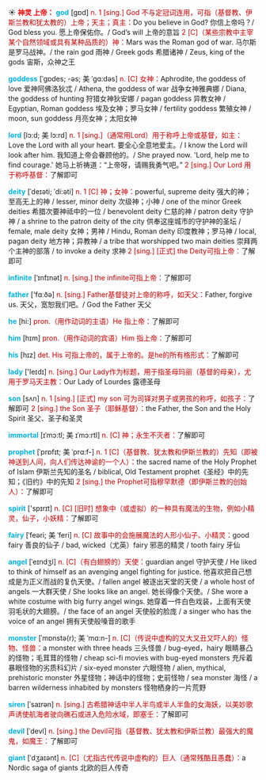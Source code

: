 ☀ <font color="red">**神灵 上帝：**</font>
<font color="sky blue">**god**</font> [ɡɒd] 
<font color="#c00000">n. 1 [sing.] God 不与定冠词连用，可指（基督教、伊斯兰教和犹太教的）上帝；天主；真主：</font>Do you believe in God? 你信上帝吗？/ God bless you. 愿上帝保佑你。/ God’s will 上帝的意旨 <font color="#c00000">2 [C]（某些宗教中主宰某个自然领域或具有某种品质的）神：</font>Mars was the Roman god of war. 马尔斯是罗马战神。/ the rain god 雨神 / Greek gods 希腊诸神 / Zeus, king of the gods 宙斯，众神之王 
           
<font color="sky blue">**goddess**</font> [ˈgɒdes; -əs; 美 ˈgɑ:dəs]
<font color="#c00000">n. [C] 女神：</font>Aphrodite, the goddess of love 爱神阿佛洛狄忒 / Athena, the goddess of war 战争女神雅典娜 / Diana, the goddess of hunting 狩猎女神狄安娜 / pagan goddess 异教女神 / Egyptian, Roman goddess 埃及女神；罗马女神 / fertility goddess 繁殖女神 / moon, sun goddess 月亮女神；太阳女神

<font color="sky blue">**lord**</font> [lɔ:d; 美 lɔ:rd]
<font color="#c00000">n. 1 [sing.]（通常用Lord）用于称呼上帝或基督，如主：</font>Love the Lord with all your heart. 要全心全意地爱主。/ I know the Lord will look after him. 我知道上帝会眷顾他的。/ She prayed now. 'Lord, help me to find courage.' 她马上祈祷道：“上帝呀，请赐我勇气吧。” <font color="#c00000">2 [sing.] Our Lord 用于称呼基督：</font>了解即可
           
<font color="sky blue">**deity**</font> [ˈdeɪəti; ˈdi:əti]
<font color="#c00000">n. 1 [C] 神；女神：</font>powerful, supreme deity 强大的神；至高无上的神 / lesser, minor deity 次级神；小神 / one of the minor Greek deities 希腊次要神祗中的一位 / benevolent deity 仁慈的神 / patron deity 守护神 / a shrine to the patron deity of the city 供奉这座城市的守护神的圣坛 / female, male deity 女神；男神 / Hindu, Roman deity 印度教神；罗马神 / local, pagan deity 地方神；异教神 / a tribe that worshipped two main deities 崇拜两个主神的部落 / to invoke a deity 求神 <font color="#c00000">2 [sing.] [正式] the Deity可指上帝：</font>了解即可

<font color="sky blue">**infinite**</font> [ˈɪnfɪnət]
<font color="#c00000">n. [sing.] the infinite可指上帝：</font>了解即可

<font color="sky blue">**father**</font> ['fɑːðə] 
<font color="#c00000">n. [sing.] Father基督徒对上帝的称呼，如天父：</font>Father, forgive us. 天父，宽恕我们吧。/ God the Father 天父
           
<font color="sky blue">**he**</font> [hi:] 
<font color="#c00000">pron.（用作动词的主语）He 指上帝：</font>了解即可

<font color="sky blue">**him**</font> [hɪm] 
<font color="#c00000">pron.（用作动词的宾语）Him 指上帝：</font>了解即可

<font color="sky blue">**his**</font> [hɪz] 
<font color="#c00000">det. His 可指上帝的，属于上帝的。是he的所有格形式：</font>了解即可
           
<font color="sky blue">**lady**</font> ['leɪdɪ] 
<font color="#c00000">n. [sing.] Our Lady作为标题，用于指圣母玛丽（基督的母亲），尤用于罗马天主教：</font>Our Lady of Lourdes 露德圣母

<font color="sky blue">**son**</font> [sʌn] 
<font color="#c00000">n. 1 [sing.] [正式] my son 可为司铎对男子或男孩的称呼，如孩子：</font>了解即可 <font color="#c00000">2 [sing.] the Son 圣子（耶稣基督）：</font>the Father, the Son and the Holy Spirit 圣父、圣子和圣灵
           
<font color="sky blue">**immortal**</font> [ɪˈmɔ:tl; 美 ɪˈmɔ:rtl]
<font color="#c00000">n. [C] 神；永生不灭者：</font>了解即可
           
<font color="sky blue">**prophet**</font> [ˈprɒfɪt; 美 ˈprɑ:f-]
<font color="#c00000">n. 1 [C]（基督教、犹太教和伊斯兰教的）先知（即被神送到人间，向人们传达神谕的一个人）：</font>the sacred name of the Holy Prophet of Islam 伊斯兰先知的圣名 / biblical, Old Testament prophet《圣经》中的先知；《旧约》中的先知 <font color="#c00000">2 [sing.] the Prophet可指穆罕默德（即伊斯兰教的创始人）：</font>了解即可

<font color="sky blue">**spirit**</font> ['spɪrɪt] 
<font color="#c00000">n. [C] [旧时] 想象中（或虚拟）的一种具有魔法的生物，例如小精灵，仙子，小妖精：</font>了解即可
           
<font color="sky blue">**fairy**</font> [ˈfeəri; 美 ˈferi]
<font color="#c00000">n. [C] 故事中的会施展魔法的人形小仙子、小精灵：</font>good fairy 善良的仙子 / bad, wicked（尤英）fairy 邪恶的精灵 / tooth fairy 牙仙
           
<font color="sky blue">**angel**</font> [ˈeɪndʒl]
<font color="#c00000">n. [C]（有白翅膀的）天使：</font>guardian angel 守护天使 / He liked to think of himself as an avenging angel fighting for justice. 他喜欢把自己想成是为正义而战的复仇天使。/ fallen angel 被逐出天堂的天使 / a whole host of angels 一大群天使 / She looks like an angel. 她长得像个天使。/ She wore a white costume with big furry angel wings. 她穿着一件白色戏装，上面有天使羽毛状的大翅膀。/ the face of an angel 天使般的脸庞 / a singer who has the voice of an angel 拥有天使般嗓音的歌手

<font color="sky blue">**monster**</font> [ˈmɒnstə(r); 美 ˈmɑ:n-]
<font color="#c00000">n. [C]（传说中虚构的又大又丑又吓人的）怪物、怪兽：</font>a monster with three heads 三头怪兽 / bug-eyed，hairy 眼睛暴凸的怪物；毛茸茸的怪物 / cheap sci-fi movies with bug-eyed monsters 充斥着暴眼怪物的劣质科幻片 / six-eyed monster 六眼怪物 / alien, mythical, prehistoric monster 外星怪物；神话中的怪物；史前怪物 / sea monster 海怪 / a barren wilderness inhabited by monsters 怪物栖身的一片荒野 
           
<font color="sky blue">**siren**</font> [ˈsaɪrən]
<font color="#c00000">n. [sing.] 古希腊神话中半人半鸟或半人半鱼的女海妖，以美妙歌声诱使航海者驶向礁石或进入危险水域，即塞壬：</font>了解即可
       
<font color="sky blue">**devil**</font> [ˈdevl]
<font color="#c00000">n. [sing.] the Devil可指（基督教、犹太教和伊斯兰教）最强大的魔鬼，如魔王：</font>了解即可

<font color="sky blue">**giant**</font> [ˈdʒaɪənt]
<font color="#c00000">n. [C]（尤指古代传说中虚构的）巨人（通常残酷且愚蠢）：</font>a Nordic saga of giants 北欧的巨人传奇